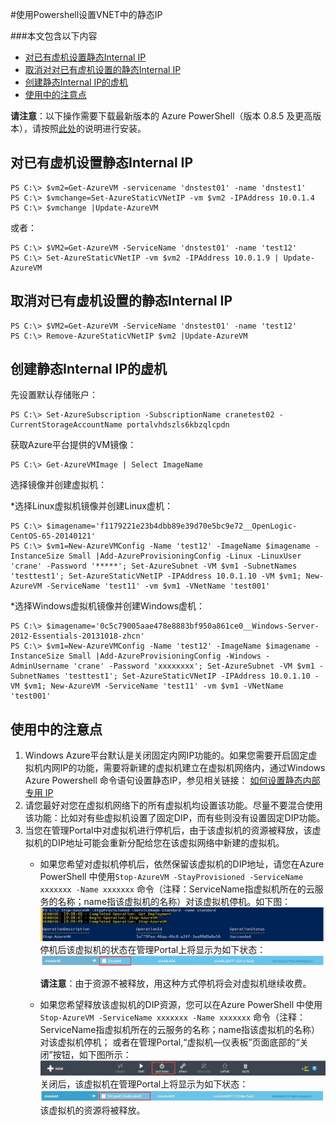 <properties 
	pageTitle="使用Powershell设置VNET中的静态IP" 
	description="本页介绍如何使用PowerShell来使用静态IP。" 
	services="virtual network" 
	documentationCenter="" 
	authors=""
	manager="" 
	editor=""/>
<tags ms.service="virtual-network-aog" ms.date="" wacn.date="06/08/2016"/>

#使用Powershell设置VNET中的静态IP 

###本文包含以下内容

- [对已有虚机设置静态Internal IP](#exist)
- [取消对对已有虚机设置的静态Internal IP](#cancle)
- [创建静态Internal IP的虚机](#create)
- [使用中的注意点](#note)
 
**请注意**：以下操作需要下载最新版本的 Azure PowerShell（版本 0.8.5 及更高版本），请按照[此处](/documentation/articles/powershell-install-configure)的说明进行安装。


## <a id="exist"></a>对已有虚机设置静态Internal IP	

	PS C:\> $vm2=Get-AzureVM -servicename 'dnstest01' -name 'dnstest1'
	PS C:\> $vmchange=Set-AzureStaticVNetIP -vm $vm2 -IPAddress 10.0.1.4
	PS C:\> $vmchange |Update-AzureVM

或者：

	PS C:\> $VM2=Get-AzureVM -ServiceName 'dnstest01' -name 'test12' 
	PS C:\> Set-AzureStaticVNetIP -vm $vm2 -IPAddress 10.0.1.9 | Update-AzureVM
 
## <a id="cancle"></a>取消对已有虚机设置的静态Internal IP 

	PS C:\> $VM2=Get-AzureVM -ServiceName 'dnstest01' -name 'test12'
	PS C:\> Remove-AzureStaticVNetIP $vm2 |Update-AzureVM
 
## <a id="create"></a>创建静态Internal IP的虚机

先设置默认存储账户：

	PS C:\> Set-AzureSubscription -SubscriptionName cranetest02 -CurrentStorageAccountName portalvhdszls6kbzqlcpdn

获取Azure平台提供的VM镜像：

	PS C:\> Get-AzureVMImage | Select ImageName


选择镜像并创建虚拟机：

*选择Linux虚拟机镜像并创建Linux虚机：

	PS C:\> $imagename='f1179221e23b4dbb89e39d70e5bc9e72__OpenLogic-CentOS-65-20140121'	
	PS C:\> $vm1=New-AzureVMConfig -Name 'test12' -ImageName $imagename -InstanceSize Small |Add-AzureProvisioningConfig -Linux -LinuxUser 'crane' -Password '*****'; Set-AzureSubnet -VM $vm1 -SubnetNames 'testtest1'; Set-AzureStaticVNetIP -IPAddress 10.0.1.10 -VM $vm1; New-AzureVM -ServiceName 'test11' -vm $vm1 -VNetName 'test001'

*选择Windows虚拟机镜像并创建Windows虚机：

	PS C:\> $imagename='0c5c79005aae478e8883bf950a861ce0__Windows-Server-2012-Essentials-20131018-zhcn'
	PS C:\> $vm1=New-AzureVMConfig -Name 'test12' -ImageName $imagename -InstanceSize Small |Add-AzureProvisioningConfig -Windows -AdminUsername 'crane' -Password 'xxxxxxxx'; Set-AzureSubnet -VM $vm1 -SubnetNames 'testtest1'; Set-AzureStaticVNetIP -IPAddress 10.0.1.10 -VM $vm1; New-AzureVM -ServiceName 'test11' -vm $vm1 -VNetName 'test001'
 


## <a id="note"></a>使用中的注意点

1. Windows Azure平台默认是关闭固定内网IP功能的。如果您需要开启固定虚拟机内网IP的功能，需要将新建的虚拟机建立在虚拟机网络内，通过Windows Azure Powershell 命令语句设置静态IP，参见相关链接： [如何设置静态内部专用 IP](/documentation/articles/virtual-networks-reserved-private-ip)  
2. 请您最好对您在虚拟机网络下的所有虚拟机均设置该功能。尽量不要混合使用该功能：比如对有些虚拟机设置了固定DIP，而有些则没有设置固定DIP功能。
3. 当您在管理Portal中对虚拟机进行停机后，由于该虚拟机的资源被释放，该虚拟机的DIP地址可能会重新分配给您在该虚拟网络中新建的虚拟机。
   - 如果您希望对虚拟机停机后，依然保留该虚拟机的DIP地址，请您在Azure PowerShell 中使用`Stop-AzureVM -StayProvisioned -ServiceName xxxxxxx -Name xxxxxxx` 命令（注释：ServiceName指虚拟机所在的云服务的名称；name指该虚拟机的名称）对该虚拟机停机。如下图：
 		![](./media/aog-virtual-network-how-to-use-internal-ip/stop-vm-stay.jpg)
		停机后该虚拟机的状态在管理Portal上将显示为如下状态：
		![](./media/aog-virtual-network-how-to-use-internal-ip/stop-vm-stay-status.gif)
 
		**请注意**：由于资源不被释放，用这种方式停机将会对虚拟机继续收费。
   - 如果您希望释放该虚拟机的DIP资源，您可以在Azure PowerShell 中使用`Stop-AzureVM -ServiceName xxxxxxx -Name xxxxxxx` 命令（注释：ServiceName指虚拟机所在的云服务的名称；name指该虚拟机的名称）对该虚拟机停机；
或者在管理Portal,“虚拟机—仪表板”页面底部的“关闭”按钮，如下图所示：
 		![](./media/aog-virtual-network-how-to-use-internal-ip/stop-vm-shut.jpg)
		关闭后，该虚拟机在管理Portal上将显示为如下状态：
		![](./media/aog-virtual-network-how-to-use-internal-ip/stop-vm-shut-status.jpg)
		该虚拟机的资源将被释放。
